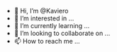 - 👋 Hi, I’m @Kaviero
- 👀 I’m interested in ...
- 🌱 I’m currently learning ...
- 💞️ I’m looking to collaborate on ...
- 📫 How to reach me ...

<!---
Kaviero/Kaviero is a ✨ special ✨ repository because its `README.md` (this file) appears on your GitHub profile.
You can click the Preview link to take a look at your changes.
--->
